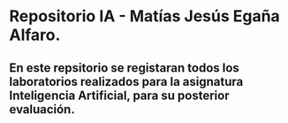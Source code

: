 # Repositorio IA - Matías Jesús Egaña Alfaro.
## En este repsitorio se registaran todos los laboratorios realizados para la asignatura Inteligencia Artificial, para su posterior evaluación.
